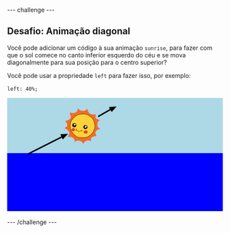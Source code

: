 --- challenge ---

## Desafio: Animação diagonal

Você pode adicionar um código à sua animação `sunrise`, para fazer com que o sol comece no canto inferior esquerdo do céu e se mova diagonalmente para sua posição para o centro superior?

Você pode usar a propriedade `left` para fazer isso, por exemplo:

    left: 40%;
    

![screenshot](images/sunrise-left.png)

--- /challenge ---
